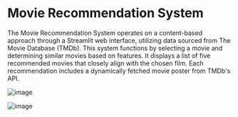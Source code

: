 # Movie Recommendation System

The Movie Recommendation System operates on a content-based approach through a Streamlit web interface, utilizing data sourced from The Movie Database (TMDb). This system functions by selecting a movie and determining similar movies based on features. It displays a list of five recommended movies that closely align with the chosen film. Each recommendation includes a dynamically fetched movie poster from TMDb's API.


![image](https://github.com/LakshmySanthosh/movieRecommendationSystem/assets/121610033/21552331-2b04-4188-b5ca-2e09879b2af2)


![image](https://github.com/LakshmySanthosh/movieRecommendationSystem/assets/121610033/f52d047d-56eb-4a3b-9df2-9bf04f843729)


